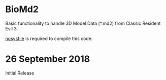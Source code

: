 # BioMd2
Basic functionality to handle 3D Model Data (*.md2) from Classic Resident Evil 3.

[nosysfile](https://github.com/MeganGrass/nosysfile) is required to compile this code.

# 26 September 2018
Initial Release
